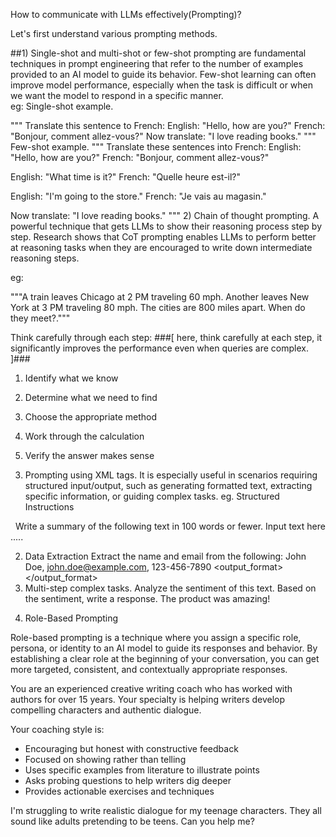 How to communicate with LLMs effectively(Prompting)? 

Let's first understand various prompting methods.


##1) Single-shot and multi-shot or few-shot prompting are fundamental techniques in prompt engineering that refer to the number of examples provided to an AI model to guide its behavior. Few-shot learning can often improve model performance, especially when the task is difficult or when we want the model to respond in a specific manner.  
eg:
Single-shot example.

"""
Translate this sentence to French:
English: "Hello, how are you?"
French: "Bonjour, comment allez-vous?"
Now translate: "I love reading books."
"""
Few-shot example.
"""
Translate these sentences into French:
English: "Hello, how are you?"
French: "Bonjour, comment allez-vous?"

English: "What time is it?"
French: "Quelle heure est-il?"

English: "I'm going to the store."
French: "Je vais au magasin."

Now translate: "I love reading books."
"""
2) Chain of thought prompting.
A powerful technique that gets LLMs to show their reasoning process step by step. Research shows that CoT prompting enables LLMs to perform better at reasoning tasks when they are encouraged to write down intermediate reasoning steps.

eg:

"""A train leaves Chicago at 2 PM traveling 60 mph. Another leaves New York at 3 PM traveling 80 mph. The cities are 800 miles apart. When do they meet?."""

Think carefully through each step: ###[ here, think carefully at each step, it significantly improves the performance even when queries are complex. ]###


1. Identify what we know

2. Determine what we need to find

3. Choose the appropriate method

4. Work through the calculation

5. Verify the answer makes sense

3) Prompting using XML tags.
It is especially useful in scenarios requiring structured input/output, such as generating formatted text, extracting specific information, or guiding complex tasks.
eg.
Structured Instructions

    <instruction>Write a summary of the following text in 100 words or fewer.</instruction>
    **<text>** Input text here .....**</text>**

2. Data Extraction
<task>Extract the name and email from the following:</task>
<data>John Doe, john.doe@example.com, 123-456-7890</data>
<output_format>
<name></name>
<email></email>
</output_format>
3. Multi-step complex tasks.
<step1>Analyze the sentiment of this text.</step1>
<step2>Based on the sentiment, write a response.</step2>
<text>The product was amazing!</text>

4) Role-Based Prompting

Role-based prompting is a technique where you assign a specific role, persona, or identity to an AI model to guide its responses and behavior. By establishing a clear role at the beginning of your conversation, you can get more targeted, consistent, and contextually appropriate responses.

You are an experienced creative writing coach who has worked with authors for over 15 years. Your specialty is helping writers develop compelling characters and authentic dialogue. 

Your coaching style is:
- Encouraging but honest with constructive feedback
- Focused on showing rather than telling
- Uses specific examples from literature to illustrate points
- Asks probing questions to help writers dig deeper
- Provides actionable exercises and techniques

I'm struggling to write realistic dialogue for my teenage characters. They all sound like adults pretending to be teens. Can you help me?
